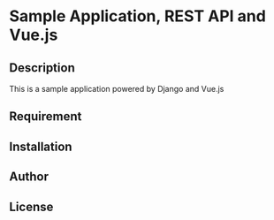 Sample Application, REST API and Vue.js
====

## Description
This is a sample application powered by Django and Vue.js


## Requirement


## Installation


## Author


## License
